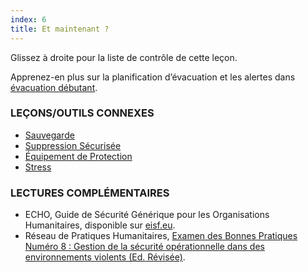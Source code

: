 ```yaml
---
index: 6
title: Et maintenant ?
---
```

Glissez à droite pour la liste de contrôle de cette leçon.

Apprenez-en plus sur la planification d’évacuation et les alertes dans [évacuation débutant](umbrella://incident-response/evacuation/beginner). 

### LEÇONS/OUTILS CONNEXES

*   [Sauvegarde](umbrella://information/backing-up)
*   [Suppression Sécurisée](umbrella://information/safely-deleting)
*   [Équipement de Protection](umbrella://travel/protective-equipment)
*   [Stress](umbrella://stress/stress)

### LECTURES COMPLÉMENTAIRES

*   ECHO, Guide de Sécurité Générique pour les Organisations Humanitaires, disponible sur [eisf.eu](https://www.eisf.eu/library/generic-security-guide-for-humanitarian-organisations/).
*   Réseau de Pratiques Humanitaires, [Examen des Bonnes Pratiques Numéro 8 : Gestion de la sécurité opérationnelle dans des environnements violents (Ed. Révisée)](http://odihpn.org/wp-content/uploads/2010/11/GPR_8_revised2.pdf).